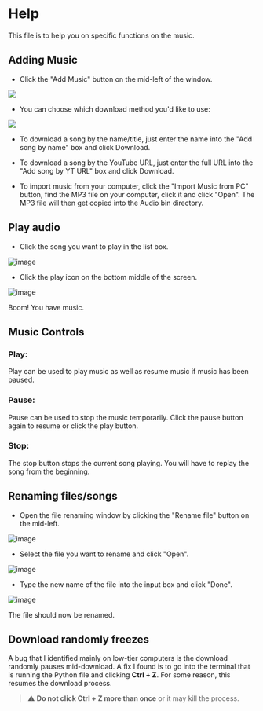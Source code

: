 # Help
This file is to help you on specific functions on the music.

## Adding Music
* Click the "Add Music" button on the mid-left of the window.

![](https://user-images.githubusercontent.com/69216256/147894176-a8288055-e8b5-4c4e-9fe2-122ece569211.png)

* You can choose which download method you'd like to use:

![](https://user-images.githubusercontent.com/69216256/147894210-7b11a4f2-075b-4dc9-89f6-9634bc102176.png)

* To download a song by the name/title, just enter the name into the "Add song by name" box and click Download.

* To download a song by the YouTube URL, just enter the full URL into the "Add song by YT URL" box and click Download.


* To import music from your computer, click the "Import Music from PC" button, find the MP3 file on your computer, click it and click "Open". The MP3 file will then get copied into the Audio bin directory.

## Play audio
* Click the song you want to play in the list box.

![image](https://user-images.githubusercontent.com/69216256/147937111-7c80cbdd-2cd9-4422-a5d9-362549403702.png)

* Click the play icon on the bottom middle of the screen.

![image](https://user-images.githubusercontent.com/69216256/147937243-817435ab-0453-48ec-a48a-c7d49bfcbd19.png)

Boom! You have music.

## Music Controls
### Play:
Play can be used to play music as well as resume music if music has been paused.

### Pause:
Pause can be used to stop the music temporarily. Click the pause button again to resume or click the play button.

### Stop:
The stop button stops the current song playing. You will have to replay the song from the beginning.

## Renaming files/songs
* Open the file renaming window by clicking the "Rename file" button on the mid-left.

![image](https://user-images.githubusercontent.com/69216256/147937798-1ce0ee43-f887-409c-8ddf-0b1aa223f518.png)

* Select the file you want to rename and click "Open".

![image](https://user-images.githubusercontent.com/69216256/147938003-31049fe1-202b-4d37-8696-35b231899f8f.png)

* Type the new name of the file into the input box and click "Done".

![image](https://user-images.githubusercontent.com/69216256/147938227-6c6aea8f-b247-4ca9-ac3a-a56ced27991e.png)

The file should now be renamed.

## Download randomly freezes
A bug that I identified mainly on low-tier computers is the download randomly pauses mid-download. A fix I found is to go into the terminal that is running the Python file and clicking **Ctrl + Z**. For some reason, this resumes the download process.

> ⚠️ **Do not click Ctrl + Z more than once** or it may kill the process.